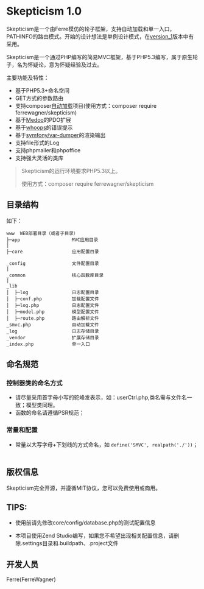 Skepticism 1.0
===============
Skepticism是一个由Ferre模仿的轮子框架，支持自动加载和单一入口，PATHINFO的路由模式。开始的设计想法是单例设计模式，在[version_1](https://github.com/FerreWagner/Skepticism_All/tree/master/version_1)版本中有采用。

Skepticism是一个通过PHP编写的简易MVC框架，基于PHP5.3编写，属于原生轮子，名为怀疑论，意为怀疑经验及过去。

主要功能及特性：

 + 基于PHP5.3+命名空间
 + GET方式的参数路由
 + 支持composer[自动加载](https://packagist.org/packages/ferrewagner/skepticism)项目(使用方式：composer require ferrewagner/skepticism)
 + 基于[Medoo](https://github.com/catfan/Medoo)的PDO扩展
 + 基于[whoops](https://github.com/filp/whoops)的错误提示
 + 基于[symfony/var-dumper](https://github.com/symfony/var-dumper)的渲染输出
 + 支持file形式的Log
 + 支持phpmailer和phpoffice
 + 支持强大灵活的类库

> Skepticism的运行环境要求PHP5.3以上。
> 
> 使用方式：composer require ferrewagner/skepticism

## 目录结构

如下：

~~~
www  WEB部署目录（或者子目录）
├─app           		MVC应用目录
│
├─core                  应用配置目录

_config					文件配置目录
|
_common					核心函数库目录
|
_lib
│  ├─log                日志配置目录
│  ├─conf.php         	加载配置文件
│  ├─log.php  		    日志配置文件
│  ├─model.php          模型配置文件
│  ├─route.php          路由解析文件
_smvc.php				自动加载文件
_log					日志存储目录
_vendor					扩展存储目录
_index.php				单一入口
~~~

## 命名规范
### 控制器类的命名方式
*   请尽量采用首字母小写的驼峰发表示，如：userCtrl.php,类名需与文件名一致；模型类同理。
*   函数的命名请遵循PSR规范；

### 常量和配置
*   常量以大写字母+下划线的方式命名，如 `define('SMVC', realpath('./'))`；
<br /><br />

## 版权信息

Skepticism完全开源，并遵循MIT协议，您可以免费使用或商用。

## TIPS:


- 使用前请先修改core/config/database.php的测试配置信息


- 本项目使用Zend Studio编写，如果您不希望出现相关配置信息，请删除.settings目录和.buildpath、.project文件


## 开发人员
Ferre(FerreWagner)